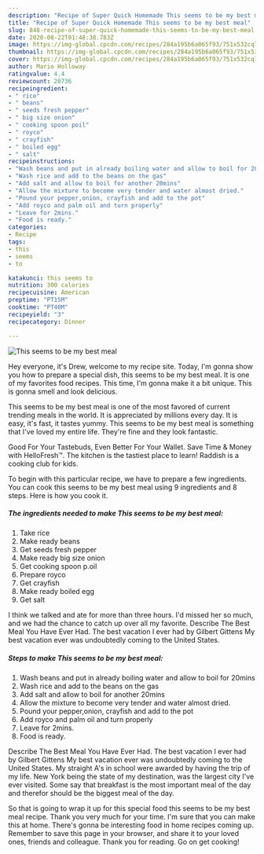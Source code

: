```yaml
---
description: "Recipe of Super Quick Homemade This seems to be my best meal"
title: "Recipe of Super Quick Homemade This seems to be my best meal"
slug: 848-recipe-of-super-quick-homemade-this-seems-to-be-my-best-meal
date: 2020-08-22T01:48:38.783Z
image: https://img-global.cpcdn.com/recipes/284a195b6a065f93/751x532cq70/this-seems-to-be-my-best-meal-recipe-main-photo.jpg
thumbnail: https://img-global.cpcdn.com/recipes/284a195b6a065f93/751x532cq70/this-seems-to-be-my-best-meal-recipe-main-photo.jpg
cover: https://img-global.cpcdn.com/recipes/284a195b6a065f93/751x532cq70/this-seems-to-be-my-best-meal-recipe-main-photo.jpg
author: Mario Holloway
ratingvalue: 4.4
reviewcount: 20736
recipeingredient:
- " rice"
- " beans"
- " seeds fresh pepper"
- " big size onion"
- " cooking spoon poil"
- " royco"
- " crayfish"
- " boiled egg"
- " salt"
recipeinstructions:
- "Wash beans and put in already boiling water and allow to boil for 20mins"
- "Wash rice and add to the beans on the gas"
- "Add salt and allow to boil for another 20mins"
- "Allow the mixture to become very tender and water almost dried."
- "Pound your pepper,onion, crayfish and add to the pot"
- "Add royco and palm oil and turn properly"
- "Leave for 2mins."
- "Food is ready."
categories:
- Recipe
tags:
- this
- seems
- to

katakunci: this seems to 
nutrition: 300 calories
recipecuisine: American
preptime: "PT15M"
cooktime: "PT40M"
recipeyield: "3"
recipecategory: Dinner

---
```



![This seems to be my best meal](https://img-global.cpcdn.com/recipes/284a195b6a065f93/751x532cq70/this-seems-to-be-my-best-meal-recipe-main-photo.jpg)

Hey everyone, it's Drew, welcome to my recipe site. Today, I'm gonna show you how to prepare a special dish, this seems to be my best meal. It is one of my favorites food recipes. This time, I'm gonna make it a bit unique. This is gonna smell and look delicious.

This seems to be my best meal is one of the most favored of current trending meals in the world. It is appreciated by millions every day. It is easy, it's fast, it tastes yummy. This seems to be my best meal is something that I've loved my entire life. They're fine and they look fantastic.

Good For Your Tastebuds, Even Better For Your Wallet. Save Time &amp; Money with HelloFresh™. The kitchen is the tastiest place to learn! Raddish is a cooking club for kids.


To begin with this particular recipe, we have to prepare a few ingredients. You can cook this seems to be my best meal using 9 ingredients and 8 steps. Here is how you cook it.

<!--inarticleads1-->

##### The ingredients needed to make This seems to be my best meal:

1. Take  rice
1. Make ready  beans
1. Get  seeds fresh pepper
1. Make ready  big size onion
1. Get  cooking spoon p.oil
1. Prepare  royco
1. Get  crayfish
1. Make ready  boiled egg
1. Get  salt


I think we talked and ate for more than three hours. I&#39;d missed her so much, and we had the chance to catch up over all my favorite. Describe The Best Meal You Have Ever Had. The best vacation I ever had by Gilbert Gittens My best vacation ever was undoubtedly coming to the United States. 

<!--inarticleads2-->

##### Steps to make This seems to be my best meal:

1. Wash beans and put in already boiling water and allow to boil for 20mins
1. Wash rice and add to the beans on the gas
1. Add salt and allow to boil for another 20mins
1. Allow the mixture to become very tender and water almost dried.
1. Pound your pepper,onion, crayfish and add to the pot
1. Add royco and palm oil and turn properly
1. Leave for 2mins.
1. Food is ready.


Describe The Best Meal You Have Ever Had. The best vacation I ever had by Gilbert Gittens My best vacation ever was undoubtedly coming to the United States. My straight A&#39;s in school were awarded by having the trip of my life. New York being the state of my destination, was the largest city I&#39;ve ever visited. Some say that breakfast is the most important meal of the day and therefor should be the biggest meal of the day. 

So that is going to wrap it up for this special food this seems to be my best meal recipe. Thank you very much for your time. I'm sure that you can make this at home. There's gonna be interesting food in home recipes coming up. Remember to save this page in your browser, and share it to your loved ones, friends and colleague. Thank you for reading. Go on get cooking!
